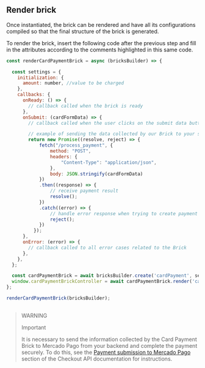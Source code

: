 ## Render brick

Once instantiated, the brick can be rendered and have all its configurations compiled so that the final structure of the brick is generated.

To render the brick, insert the following code after the previous step and fill in the attributes according to the comments highlighted in this same code.

```javascript
const renderCardPaymentBrick = async (bricksBuilder) => {

  const settings = {
    initialization: {
      amount: number, //value to be charged
    },
    callbacks: {
      onReady: () => {
        // callback called when the brick is ready
      },
      onSubmit: (cardFormData) => {
        // callback called when the user clicks on the submit data button

        // example of sending the data collected by our Brick to your server
        return new Promise((resolve, reject) => {
            fetch("/process_payment", { 
                method: "POST",
                headers: {
                    "Content-Type": "application/json",
                },
                body: JSON.stringify(cardFormData)
            })
            .then((response) => {
                // receive payment result
                resolve();
            })
            .catch((error) => {
                // handle error response when trying to create payment
                reject();
            })
          });
      },
      onError: (error) => { 
        // callback called to all error cases related to the Brick
      },
    },
  };

  const cardPaymentBrick = await bricksBuilder.create('cardPayment', settings);
  window.cardPaymentBrickController = await cardPaymentBrick.render('cardPaymentBrick_container');
};

renderCardPaymentBrick(bricksBuilder);
      
```

> WARNING
>
> Important
>
> It is necessary to send the information collected by the Card Payment Brick to Mercado Pago from your backend and complete the payment securely. To do this, see the [Payment submission to Mercado Pago](/developers/en/docs/checkout-api/payment-methods/receiving-payment-by-card#bookmark_payment_submission_to_mercado_pago) section of the Checkout API documentation for instructions.

